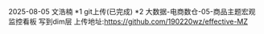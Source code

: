 2025-08-05 文浩楠
*1 git上传(已完成)
*2 大数据-电商数仓-05-商品主题宏观监控看板 写到dim层
上传地址:https://github.com/190220wz/effective-MZ